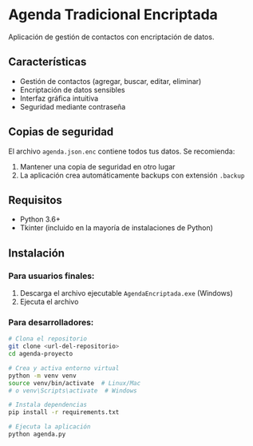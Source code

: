 # Agenda Tradicional Encriptada

Aplicación de gestión de contactos con encriptación de datos.

## Características

- Gestión de contactos (agregar, buscar, editar, eliminar)
- Encriptación de datos sensibles
- Interfaz gráfica intuitiva
- Seguridad mediante contraseña

## Copias de seguridad

El archivo `agenda.json.enc` contiene todos tus datos. Se recomienda:
1. Mantener una copia de seguridad en otro lugar
2. La aplicación crea automáticamente backups con extensión `.backup`

## Requisitos

- Python 3.6+
- Tkinter (incluido en la mayoría de instalaciones de Python)

## Instalación

### Para usuarios finales:

1. Descarga el archivo ejecutable `AgendaEncriptada.exe` (Windows)
2. Ejecuta el archivo

### Para desarrolladores:

```bash
# Clona el repositorio
git clone <url-del-repositorio>
cd agenda-proyecto

# Crea y activa entorno virtual
python -m venv venv
source venv/bin/activate  # Linux/Mac
# o venv\Scripts\activate  # Windows

# Instala dependencias
pip install -r requirements.txt

# Ejecuta la aplicación
python agenda.py